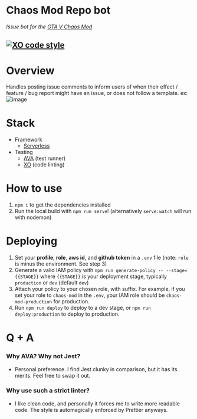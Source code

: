 # Chaos Mod Repo bot
_Issue bot for the [GTA V Chaos Mod](https://github.com/gta-chaos-mod/ChaosModV)_

[![XO code style](https://img.shields.io/badge/code_style-XO-5ed9c7.svg)](https://github.com/xojs/xo)
---

# Overview
Handles posting issue comments to inform users of when their effect / feature / bug report might have an issue, or does not follow a template.
ex:
![image](https://user-images.githubusercontent.com/972446/132110453-fdc76886-927d-4709-9693-967d1b837511.png)


# Stack
- Framework
  - [Serverless](https://aws.amazon.com/lambda/)
- Testing
  - [AVA](https://github.com/avajs/ava) (test runner)
  - [XO](https://github.com/xojs/xo) (code linting) 

# How to use
1) `npm i` to get the dependencies installed
2) Run the local build with `npm run serve`! (alternatively `serve:watch` will run with nodemon)

# Deploying
1) Set your **profile**, **role**, **aws id**, and **github token** in a `.env` file (note: `role` is minus the environment. See step 3)
2) Generate a valid IAM policy with `npm run generate-policy -- --stage={{STAGE}}` where `{{STAGE}}` is your deployment stage, typically `production` or `dev` (default `dev`)
3) Attach your policy to your chosen role, with suffix. For example, if you set your role to `chaos-mod` in the `.env`, your IAM role should be `chaos-mod-production` for production.
3) Run `npm run deploy` to deploy to a dev stage, or `npm run deploy:production` to deploy to production.

# Q + A
### Why AVA? Why not Jest?
- Personal preference. I find Jest clunky in comparison, but it has its merits. Feel free to swap it out.
### Why use such a strict linter?
- I like clean code, and personally it forces me to write more readable code. The style is automagically enforced by Prettier anyways.
